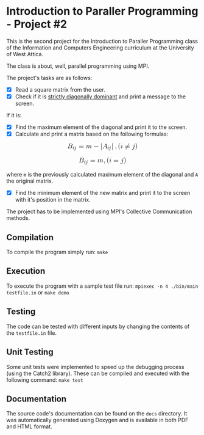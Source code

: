 # Introduction to Paraller Programming - Project #2

This is the second project for the Introduction to Paraller Programming class of the Information and Computers Engineering curriculum at the University of West Attica.

The class is about, well, parallel programming using MPI.

The project's tasks are as follows:

- [x] Read a square matrix from the user.
- [x] Check if it is [strictly diagonally dominant](https://en.wikipedia.org/wiki/Diagonally_dominant_matrix) and print a message to the screen.

If it is:

- [x] Find the maximum element of the diagonal and print it to the screen.
- [x] Calculate and print a matrix based on the following formulas:

<p align="center">
  <img src="docs/formula1.gif">
</p>
<p align="center">
  <img src="docs/formula2.gif">
</p>

where `m` is the previously calculated maximum element of the diagonal and `A` the original matrix.

- [x] Find the minimum element of the new matrix and print it to the screen with it's position in the matrix.

The project has to be implemented using MPI's Collective Communication methods.

## Compilation
To compile the program simply run:
`make`

## Execution
To execute the program with a sample test file run:
`mpiexec -n 4 ./bin/main testfile.in` or
`make demo`

## Testing
The code can be tested with different inputs by changing the contents of the `testfile.in` file.

## Unit Testing
Some unit tests were implemented to speed up the debugging process (using the Catch2 library). These can be compiled and executed with the following command:
`make test`

## Documentation
The source code's documentation can be found on the `docs` directory. It was automatically generated using Doxygen and is available in both PDF and HTML format.